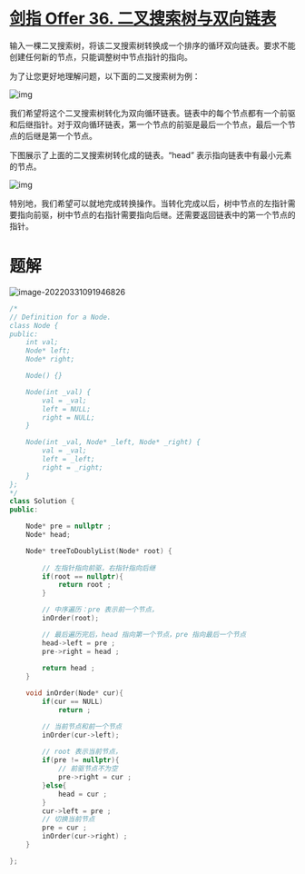 # [剑指 Offer 36. 二叉搜索树与双向链表](https://leetcode-cn.com/problems/er-cha-sou-suo-shu-yu-shuang-xiang-lian-biao-lcof/)

输入一棵二叉搜索树，将该二叉搜索树转换成一个排序的循环双向链表。要求不能创建任何新的节点，只能调整树中节点指针的指向。

为了让您更好地理解问题，以下面的二叉搜索树为例：

![img](https://assets.leetcode.com/uploads/2018/10/12/bstdlloriginalbst.png)

我们希望将这个二叉搜索树转化为双向循环链表。链表中的每个节点都有一个前驱和后继指针。对于双向循环链表，第一个节点的前驱是最后一个节点，最后一个节点的后继是第一个节点。

下图展示了上面的二叉搜索树转化成的链表。“head” 表示指向链表中有最小元素的节点。

![img](https://assets.leetcode.com/uploads/2018/10/12/bstdllreturndll.png)

特别地，我们希望可以就地完成转换操作。当转化完成以后，树中节点的左指针需要指向前驱，树中节点的右指针需要指向后继。还需要返回链表中的第一个节点的指针。



# 题解

![image-20220331091946826](https://s2.loli.net/2022/03/31/LF1nkedPDT2uc94.png)

````c++
/*
// Definition for a Node.
class Node {
public:
    int val;
    Node* left;
    Node* right;

    Node() {}

    Node(int _val) {
        val = _val;
        left = NULL;
        right = NULL;
    }

    Node(int _val, Node* _left, Node* _right) {
        val = _val;
        left = _left;
        right = _right;
    }
};
*/
class Solution {
public:

    Node* pre = nullptr ;
    Node* head;

    Node* treeToDoublyList(Node* root) {
        
        // 左指针指向前驱，右指针指向后继
        if(root == nullptr){
            return root ;
        }

        // 中序遍历：pre 表示前一个节点，
        inOrder(root);

        // 最后遍历完后，head 指向第一个节点，pre 指向最后一个节点
        head->left = pre ;
        pre->right = head ;
    
        return head ;
    }

    void inOrder(Node* cur){
        if(cur == NULL)
            return ;

        // 当前节点和前一个节点
        inOrder(cur->left);
        
        // root 表示当前节点，
        if(pre != nullptr){
            // 前驱节点不为空
            pre->right = cur ;
        }else{
            head = cur ;
        }
        cur->left = pre ;
        // 切换当前节点
        pre = cur ;
        inOrder(cur->right) ;
    }

};
````

